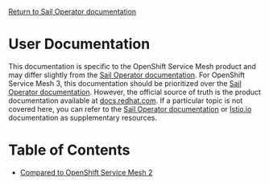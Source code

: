 [Return to Sail Operator documentation](../)

# User Documentation

This documentation is specific to the OpenShift Service Mesh product and may differ slightly from the [Sail Operator documentation](../README.md). For OpenShift Service Mesh 3, this documentation should be prioritized over the [Sail Operator documentation](../README.md). However, the official source of truth is the product documentation available at [docs.redhat.com](https://docs.redhat.com). If a particular topic is not covered here, you can refer to the [Sail Operator documentation](../README.md) or [Istio.io](https://istio.io) documentation as supplementary resources.

# Table of Contents

 - [Compared to OpenShift Service Mesh 2](./ossm2-vs-ossm3.md)